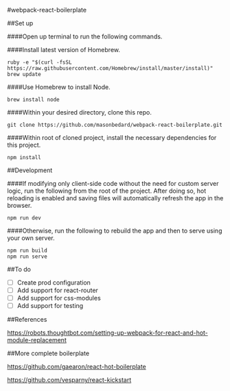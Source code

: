 #webpack-react-boilerplate

##Set up

####Open up terminal to run the following commands.

####Install latest version of Homebrew.

    ruby -e "$(curl -fsSL https://raw.githubusercontent.com/Homebrew/install/master/install)"
    brew update
    
####Use Homebrew to install Node.

    brew install node
    
####Within your desired directory, clone this repo.

    git clone https://github.com/masonbedard/webpack-react-boilerplate.git
    
####Within root of cloned project, install the necessary dependencies for this project.

    npm install
    
##Development

####If modifying only client-side code without the need for custom server logic, run the following from the root of the project. After doing so, hot reloading is enabled and saving files will automatically refresh the app in the browser.

	npm run dev
	
####Otherwise, run the following to rebuild the app and then to serve using your own server.

	npm run build
	npm run serve
	
##To do

- [ ] Create prod configuration
- [ ] Add support for react-router
- [ ] Add support for css-modules
- [ ] Add support for testing

##References

https://robots.thoughtbot.com/setting-up-webpack-for-react-and-hot-module-replacement

##More complete boilerplate

https://github.com/gaearon/react-hot-boilerplate

https://github.com/vesparny/react-kickstart
